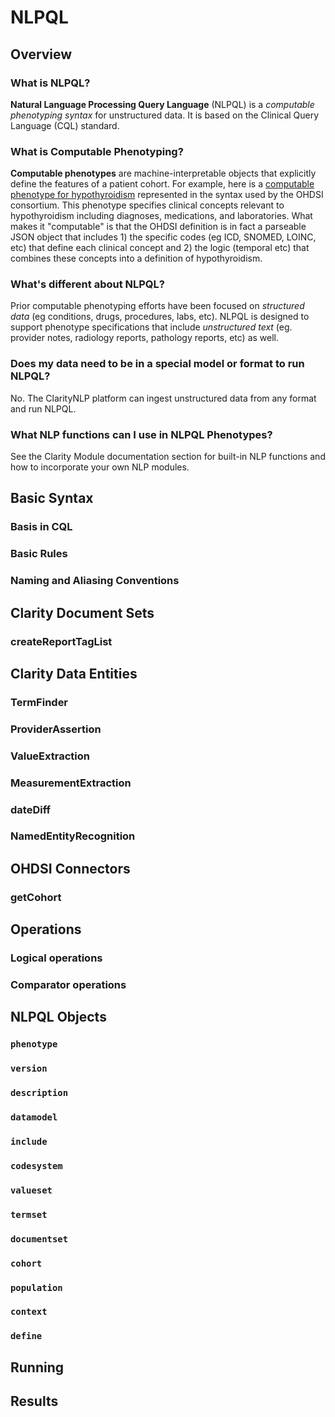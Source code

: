 # NLPQL
## Overview
### What is NLPQL?
**Natural Language Processing Query Language** (NLPQL) is a _computable phenotyping syntax_ for unstructured data.  It is based on the Clinical Query Language (CQL) standard.

### What is Computable Phenotyping?
**Computable phenotypes** are machine-interpretable objects that explicitly define the features of a patient cohort.  For example, here is a [computable phenotype for hypothyroidism](http://www.ohdsi.org/web/atlas/#/cohortdefinition/414) represented in the syntax used by the OHDSI consortium. This phenotype specifies clinical concepts relevant to hypothyroidism including diagnoses, medications, and laboratories. What makes it "computable" is that the OHDSI definition is in fact a parseable JSON object that includes 1) the specific codes (eg ICD, SNOMED, LOINC, etc) that define each clinical concept and 2) the logic (temporal etc) that combines these concepts into a definition of hypothyroidism.

### What's different about NLPQL?
Prior computable phenotyping efforts have been focused on _structured data_ (eg conditions, drugs, procedures, labs, etc).  NLPQL is designed to support phenotype specifications that include _unstructured text_ (eg. provider notes, radiology reports, pathology reports, etc) as well.

### Does my data need to be in a special model or format to run NLPQL?
No. The ClarityNLP platform can ingest unstructured data from any format and run NLPQL.

### What NLP functions can I use in NLPQL Phenotypes?
See the Clarity Module documentation section for built-in NLP functions and how to incorporate your own NLP modules.

## Basic Syntax
### Basis in CQL
### Basic Rules
### Naming and Aliasing Conventions

## Clarity Document Sets
### createReportTagList

## Clarity Data Entities
### TermFinder
### ProviderAssertion
### ValueExtraction
### MeasurementExtraction
### dateDiff
### NamedEntityRecognition

## OHDSI Connectors
### getCohort


## Operations
### Logical operations
### Comparator operations

## NLPQL Objects

### `phenotype`
### `version`
### `description`
### `datamodel`
### `include`
### `codesystem`
### `valueset`
### `termset`
### `documentset`
### `cohort`
### `population`
### `context`
### `define`

## Running

## Results
